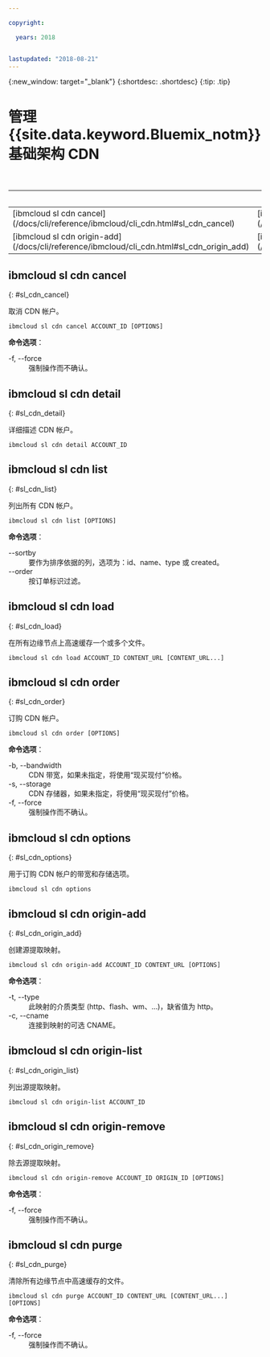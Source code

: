 ```yaml
---

copyright:

  years: 2018


lastupdated: "2018-08-21"
---
```


{:new_window: target="_blank"}
{:shortdesc: .shortdesc}
{:tip: .tip}

# 管理 {{site.data.keyword.Bluemix_notm}} 基础架构 CDN

 <table summary="按字母顺序排序的常规 {{site.data.keyword.Bluemix_notm}} 基础架构命令（命令带有可获取命令更多信息的链接）">
<caption>表 1. {{site.data.keyword.Bluemix_notm}} 基础架构 CDN</caption>
 <thead>
 <th colspan="6">{{site.data.keyword.Bluemix_notm}} 基础架构 CDN</th>
 </thead>
 <tbody>
 <tr>
  <td>[ibmcloud sl cdn cancel](/docs/cli/reference/ibmcloud/cli_cdn.html#sl_cdn_cancel)</td>
  <td>[ibmcloud sl cdn detail](/docs/cli/reference/ibmcloud/cli_cdn.html#sl_cdn_detail)</td>
  <td>[ibmcloud sl cdn list](/docs/cli/reference/ibmcloud/cli_cdn.html#sl_cdn_list)</td>
  <td>[ibmcloud sl cdn load](/docs/cli/reference/ibmcloud/cli_cdn.html#sl_cdn_load)</td>
  <td>[ibmcloud sl cdn order](/docs/cli/reference/ibmcloud/cli_cdn.html#sl_cdn_order)</td>
  <td>[ibmcloud sl cdn options](/docs/cli/reference/ibmcloud/cli_cdn.html#sl_cdn_options)</td>
   </tr>
 <tr>
  <td>[ibmcloud sl cdn origin-add](/docs/cli/reference/ibmcloud/cli_cdn.html#sl_cdn_origin_add)</td>
  <td>[ibmcloud sl cdn origin-list](/docs/cli/reference/ibmcloud/cli_cdn.html#sl_cdn_origin_list)</td>
  <td>[ibmcloud sl cdn origin-remove](/docs/cli/reference/ibmcloud/cli_cdn.html#sl_cdn_origin_remove)</td>
  <td>[ibmcloud sl cdn purge](/docs/cli/reference/ibmcloud/cli_cdn.html#sl_cdn_purge)</td>
  </tr>
   </tbody>
 </table>

 ## ibmcloud sl cdn cancel
{: #sl_cdn_cancel}

取消 CDN 帐户。
```
ibmcloud sl cdn cancel ACCOUNT_ID [OPTIONS]
```

<strong>命令选项</strong>：
<dl>
<dt>-f, --force</dt>
<dd>强制操作而不确认。</dd>
</dl>

## ibmcloud sl cdn detail
{: #sl_cdn_detail}

详细描述 CDN 帐户。
```
ibmcloud sl cdn detail ACCOUNT_ID
```

## ibmcloud sl cdn list
{: #sl_cdn_list}

列出所有 CDN 帐户。
```
ibmcloud sl cdn list [OPTIONS]
```

<strong>命令选项</strong>：
<dl>
<dt>--sortby</dt>
<dd>要作为排序依据的列，选项为：id、name、type 或 created。</dd>
<dt>--order</dt>
<dd>按订单标识过滤。</dd>
</dl>

## ibmcloud sl cdn load
{: #sl_cdn_load}

在所有边缘节点上高速缓存一个或多个文件。
```
ibmcloud sl cdn load ACCOUNT_ID CONTENT_URL [CONTENT_URL...]
```

## ibmcloud sl cdn order
{: #sl_cdn_order}

订购 CDN 帐户。
```
ibmcloud sl cdn order [OPTIONS]
```

<strong>命令选项</strong>：
<dl>
<dt>-b, --bandwidth</dt>
<dd>CDN 带宽，如果未指定，将使用“现买现付”价格。</dd>
<dt>-s, --storage</dt>
<dd>CDN 存储器，如果未指定，将使用“现买现付”价格。</dd>
<dt>-f, --force</dt>
<dd>强制操作而不确认。</dd>
</dl>

## ibmcloud sl cdn options
{: #sl_cdn_options}

用于订购 CDN 帐户的带宽和存储选项。
```
ibmcloud sl cdn options
```

## ibmcloud sl cdn origin-add
{: #sl_cdn_origin_add}

创建源提取映射。
```
ibmcloud sl cdn origin-add ACCOUNT_ID CONTENT_URL [OPTIONS]
```

<strong>命令选项</strong>：
<dl>
<dt>-t, --type</dt>
<dd>此映射的介质类型 (http、flash、wm、...)，缺省值为 http。</dd>
<dt>-c, --cname</dt>
<dd>连接到映射的可选 CNAME。</dd>
</dl>

## ibmcloud sl cdn origin-list
{: #sl_cdn_origin_list}

列出源提取映射。
```
ibmcloud sl cdn origin-list ACCOUNT_ID
```

## ibmcloud sl cdn origin-remove
{: #sl_cdn_origin_remove}

除去源提取映射。
```
ibmcloud sl cdn origin-remove ACCOUNT_ID ORIGIN_ID [OPTIONS]
```

<strong>命令选项</strong>：
<dl>
<dt>-f, --force</dt>
<dd>强制操作而不确认。</dd>
</dl>

## ibmcloud sl cdn purge
{: #sl_cdn_purge}

清除所有边缘节点中高速缓存的文件。
```
ibmcloud sl cdn purge ACCOUNT_ID CONTENT_URL [CONTENT_URL...] [OPTIONS]
```

<strong>命令选项</strong>：
<dl>
<dt>-f, --force</dt>
<dd>强制操作而不确认。</dd>
</dl>
